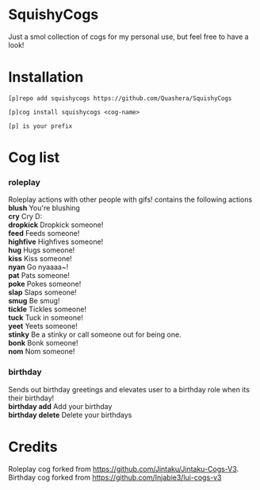 # SquishyCogs
Just a smol collection of cogs for my personal use, but feel free to have a look!

# Installation
`[p]repo add squishycogs https://github.com/Quashera/SquishyCogs`

`[p]cog install squishycogs <cog-name>`

`[p] is your prefix`

# Cog list
### roleplay
Roleplay actions with other people with gifs!
contains the following actions
  **blush** You're blushing  
  **cry** Cry D:  
  **dropkick** Dropkick someone!  
  **feed** Feeds someone!  
  **highfive** Highfives someone!  
  **hug** Hugs someone!  
  **kiss** Kiss someone!  
  **nyan** Go nyaaaa~!  
  **pat** Pats someone!   
  **poke** Pokes someone!   
  **slap** Slaps someone!  
  **smug** Be smug!  
  **tickle** Tickles someone!  
  **tuck** Tuck in someone!  
  **yeet** Yeets someone!  
  **stinky** Be a stinky or call someone out for being one.  
  **bonk** Bonk someone!  
  **nom** Nom someone!  

### birthday 
Sends out birthday greetings and elevates user to a birthday role when its their birthday!  
  **birthday add** Add your birthday  
  **birthday delete** Delete your birthdays  


# Credits 
Roleplay cog forked from https://github.com/Jintaku/Jintaku-Cogs-V3.  
Birthday cog forked from https://github.com/Injabie3/lui-cogs-v3   
